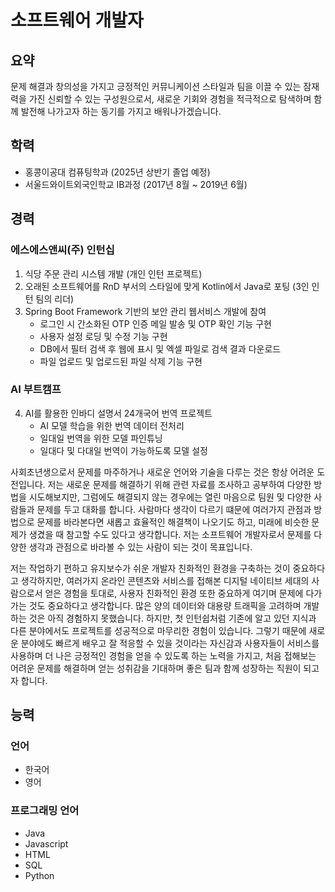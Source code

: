 
# 소프트웨어 개발자
## 요약
문제 해결과 창의성을 가지고 긍정적인 커뮤니케이션 스타일과 팀을 이끌 수 있는 잠재력을 가진 신뢰할 수 있는 구성원으로서, 새로운 기회와 경험을 적극적으로 탐색하며 함께 발전해 나가고자 하는 동기를 가지고 배워나가겠습니다.

## 학력
- 홍콩이공대 컴퓨팅학과 (2025년 상반기 졸업 예정)
- 서울드와이트외국인학교 IB과정 (2017년 8월 ~ 2019년 6월)

## 경력
### 에스에스앤씨(주) 인턴십
1. 식당 주문 관리 시스템 개발 (개인 인턴 프로젝트)
2. 오래된 소프트웨어를 RnD 부서의 스타일에 맞게 Kotlin에서 Java로 포팅 (3인 인턴 팀의 리더)
3. Spring Boot Framework 기반의 보안 관리 웹서비스 개발에 참여
   - 로그인 시 간소화된 OTP 인증 메일 발송 및 OTP 확인 기능 구현
   - 사용자 설정 로딩 및 수정 기능 구현
   - DB에서 필터 검색 후 웹에 표시 및 엑셀 파일로 검색 결과 다운로드
   - 파일 업로드 및 업로드된 파일 삭제 기능 구현

### AI 부트캠프
4. AI를 활용한 인바디 설명서 24개국어 번역 프로젝트
   - AI 모델 학습을 위한 번역 데이터 전처리
   - 일대일 번역을 위한 모델 파인튜닝
   - 일대다 및 다대일 번역이 가능하도록 모델 설정
  
사회초년생으로서 문제를 마주하거나 새로운 언어와 기술을 다루는 것은 항상 어려운 도전입니다. 저는 새로운 문제를 해결하기 위해 관련 자료를 조사하고 공부하여 다양한 방법을 시도해보지만, 그럼에도 해결되지 않는 경우에는 열린 마음으로 팀원 및 다양한 사람들과 문제를 두고 대화를 합니다. 사람마다 생각이 다르기 떄문에 여러가지 관점과 방법으로 문제를 바라본다면 새롭고 효율적인 해결책이 나오기도 하고, 미래에 비슷한 문제가 생겼을 때 참고할 수도 있다고 생각합니다. 저는 소프트웨어 개발자로서 문제를 다양한 생각과 관점으로 바라볼 수 있는 사람이 되는 것이 목표입니다.<br>

저는 작업하기 편하고 유지보수가 쉬운 개발자 친화적인 환경을 구축하는 것이 중요하다고 생각하지만, 여러가지 온라인 콘텐츠와 서비스를 접해본 디지털 네이티브 세대의 사람으로서 얻은 경험을 토대로, 사용자 친화적인 환경 또한 중요하게 여기며 문제에 다가가는 것도 중요하다고 생각합니다. 많은 양의 데이터와 대용량 트래픽을 고려하며 개발하는 것은 아직 경험하지 못했습니다. 하지만, 첫 인턴쉽처럼 기존에 알고 있던 지식과 다른 분야에서도 프로젝트를 성공적으로 마무리한 경험이 있습니다. 그렇기 때문에 새로운 분야에도 빠르게 배우고 잘 적응할 수 있을 것이라는 자신감과 사용자들이 서비스를 사용하며 더 나은 긍정적인 경험을 얻을 수 있도록 하는 노력을 가지고, 처음 접해보는 어려운 문제를 해결하며 얻는 성취감을 기대하며 좋은 팀과 함께 성장하는 직원이 되고자 합니다.

## 능력
### 언어
- 한국어
- 영어

### 프로그래밍 언어
- Java
- Javascript
- HTML
- SQL
- Python
<!--
# Software Developer 

## Summary
Hardworking undergraduate student with demonstrated commitment to problem-solving and creativity. A reliable member with a possitive communication style and the potential to manage a team as a leader. An active learner pursuing new opportunities and experiences with a motivated attitude to participate in moving forward together. 

## Education
- BSc in Computing at The Hong Kong Polytechnic University <br> (Expecting to graduate May 2025)
- Ininternational Baccalaureate at Dwight School Seoul <br> (Aug 2017 - June 2019)

## Work Experience

### Internship at SSNC
1. Order management system for a restaurant (Individual Intern Project)
2. Ported an old software to the styles corresponding to the RnD department, from Kotlin to Java (Leader of a 3-person team)
3. Participated in developing both front- and back-end of security management web service based on Spring Frameworks
   - Sending simplified OTP notification emails and checking OTP
   - Loading and editting the user settings
   - Searching filtered entries from DB
   - Downloading search results as excel file
   - Uploading and deleting uploaded file(s)
   

### Group Project in AI Programming Training Course
- InBody User Manual Translation into 24 Different Languages using AI
   - Preprocessed translation data for training an AI model
   - Fine-tuned a model for one-to-one translation
   - Configured the model to perform one-to-many and many-to-one translation tasks

As a newcomer to the society, facing real-life problems and handling new languages and techniques are always challenges of getting used to. I experiment with any possible methods I can think of to solve the problems I face, but when nothing seem to work, I often communicate with open mind to other people, even to those working in different fields, as each people has different approaches to the problem. Combining unique ideas sometimes provide me an efficient solution, which could be used again for solving any challenges in the future. I am looking forward to learn various perspectives to approaching a problem as a software developer.

## Skills
### Language
- Korean
- English

### Programming Language
- Java
- Javascript
- HTML
- SQL
- Python
-->
